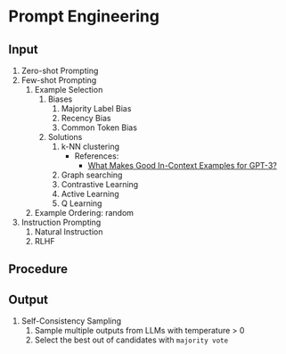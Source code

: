 # Prompt Engineering

## Input

1. Zero-shot Prompting
2. Few-shot Prompting
   1. Example Selection
      1. Biases
         1. Majority Label Bias
         2. Recency Bias
         3. Common Token Bias
      2. Solutions
         1. k-NN clustering
            - References:
              - [What Makes Good In-Context Examples for GPT-$3$?](https://arxiv.org/abs/2101.06804)
         2. Graph searching
         3. Contrastive Learning
         4. Active Learning
         5. Q Learning
   2. Example Ordering: random
3. Instruction Prompting
   1. Natural Instruction
   2. RLHF

## Procedure

## Output

1. Self-Consistency Sampling
   1. Sample multiple outputs from LLMs with temperature > 0
   2. Select the best out of candidates with `majority vote`
